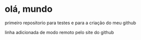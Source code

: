 # olá, mundo
 primeiro repositorio para testes e para a criação do meu github

 linha adicionada de modo remoto pelo site do github
